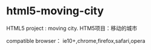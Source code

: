 # html5-moving-city
HTML5 project :  moving city.  HTM5项目：移动的城市

compatible browser： ie10+,chrome,firefox,safari,opera

